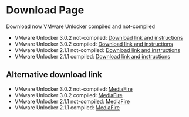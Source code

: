 # Download Page
Download now VMware Unlocker compiled and not-compiled
* VMware Unlocker 3.0.2 not-compiled: [Download link and instructions](https://github.com/Vichingo455/unlocker/releases/tag/unlocker-builder-3.0.2)
* VMware Unlocker 3.0.2 compiled: [Download link and instructions](https://github.com/Vichingo455/unlocker/releases/tag/unlocker-3.0.2)
* VMware Unlocker 2.1.1 not-compiled: [Download link and instructions](https://github.com/Vichingo455/unlocker/releases/tag/unlocker-builder-2.1.1)
* VMware Unlocker 2.1.1 compiled: [Download link and instructions](https://github.com/Vichingo455/unlocker/releases/tag/unlocker-2.1.1)
## Alternative download link
* VMware Unlocker 3.0.2 not-compiled: [MediaFire](https://www.mediafire.com/folder/lrams6uemzzot/Unlocker+3.0.2)
* VMware Unlocker 3.0.2 compiled: [MediaFire](https://www.mediafire.com/file/1s31kxn4ytvni24/unlocker-3.0.2.zip/file)
* VMware Unlocker 2.1.1 not-compiled: [MediaFire](https://www.mediafire.com/folder/pxcb2hk6unt4y/Unlocker+2.1.1)
* VMware Unlocker 2.1.1 compiled: [MediaFire](https://www.mediafire.com/file/zr4dmd894o8u603/unlocker-2.1.1.zip/file)
